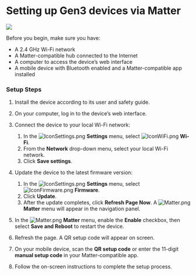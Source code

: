 # Setting up Gen3 devices via Matter

![](https://kb.shelly.cloud/__theme/images/common/info-macro-icon--39985156a8a940b9a79d.svg)

Before you begin, make sure you have:

- A 2.4 GHz Wi-Fi network  
- A Matter-compatible hub connected to the Internet  
- A computer to access the device’s web interface  
- A mobile device with Bluetooth enabled and a Matter-compatible app installed  

### Setup Steps

1. Install the device according to its user and safety guide.

2. On your computer, log in to the device’s web interface.

3. Connect the device to your local Wi-Fi network:
   1. In the ![IconSettings.png](https://kb.shelly.cloud/__attachments/1190494449/IconSettings.png?inst-v=06e25fb6-1df6-4585-801d-931808676f21) **Settings** menu, select ![IconWiFi.png](https://kb.shelly.cloud/__attachments/1190494449/IconWiFi.png?inst-v=06e25fb6-1df6-4585-801d-931808676f21) **Wi-Fi**.
   2. From the **Network** drop-down menu, select your local Wi-Fi network.
   3. Click **Save settings**.

4. Update the device to the latest firmware version:
   1. In the ![IconSettings.png](https://kb.shelly.cloud/__attachments/1190494449/IconSettings.png?inst-v=06e25fb6-1df6-4585-801d-931808676f21) **Settings** menu, select ![IconFirmware.png](https://kb.shelly.cloud/__attachments/1190494449/IconFirmware.png?inst-v=06e25fb6-1df6-4585-801d-931808676f21) **Firmware**.
   2. Click **Update**.
   3. After the update completes, click **Refresh Page Now**. A ![Matter.png](https://kb.shelly.cloud/__attachments/1190494449/Matter.png?inst-v=06e25fb6-1df6-4585-801d-931808676f21) **Matter** menu will appear in the navigation panel.

5. In the ![Matter.png](https://kb.shelly.cloud/__attachments/1190494449/Matter.png?inst-v=06e25fb6-1df6-4585-801d-931808676f21) **Matter** menu, enable the **Enable** checkbox, then select **Save and Reboot** to restart the device.

6. Refresh the page. A QR setup code will appear on screen.

7. On your mobile device, scan the **QR setup code** or enter the 11-digit **manual setup code** in your Matter-compatible app.

8. Follow the on-screen instructions to complete the setup process.